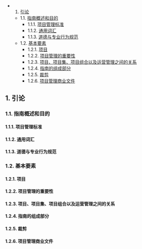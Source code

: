 <!-- vscode-markdown-toc -->
* 1. [引论](#)
	* 1.1. [ 指南概述和目的](#-1)
		* 1.1.1. [项目管理标准](#-1)
		* 1.1.2. [通用词汇](#-1)
		* 1.1.3. [道德与专业行为规范](#-1)
	* 1.2. [基本要素](#-1)
		* 1.2.1. [项目](#-1)
		* 1.2.2. [项目管理的重要性](#-1)
		* 1.2.3. [项目、项目集、项目组合以及运营管理之间的关系](#-1)
		* 1.2.4. [指南的组成部分](#-1)
		* 1.2.5. [裁剪](#-1)
		* 1.2.6. [项目管理商业文件](#-1)

<!-- vscode-markdown-toc-config
	numbering=true
	autoSave=true
	/vscode-markdown-toc-config -->
<!-- /vscode-markdown-toc -->
##  1. <a name=''></a>引论
###  1.1. <a name='-1'></a> 指南概述和目的
####  1.1.1. <a name='-1'></a>项目管理标准
####  1.1.2. <a name='-1'></a>通用词汇
####  1.1.3. <a name='-1'></a>道德与专业行为规范
###  1.2. <a name='-1'></a>基本要素
####  1.2.1. <a name='-1'></a>项目
####  1.2.2. <a name='-1'></a>项目管理的重要性
####  1.2.3. <a name='-1'></a>项目、项目集、项目组合以及运营管理之间的关系
####  1.2.4. <a name='-1'></a>指南的组成部分
####  1.2.5. <a name='-1'></a>裁剪
####  1.2.6. <a name='-1'></a>项目管理商业文件



